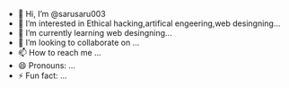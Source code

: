 - 👋 Hi, I’m @sarusaru003
- 👀 I’m interested in Ethical hacking,artifical engeering,web desingning...
- 🌱 I’m currently learning  web desingning...
- 💞️ I’m looking to collaborate on ...
- 📫 How to reach me ...
- 😄 Pronouns: ...
- ⚡ Fun fact: ...

<!---
sarusaru003/sarusaru003 is a ✨ special ✨ repository because its `README.md` (this file) appears on your GitHub profile.
You can click the Preview link to take a look at your changes.
--->
